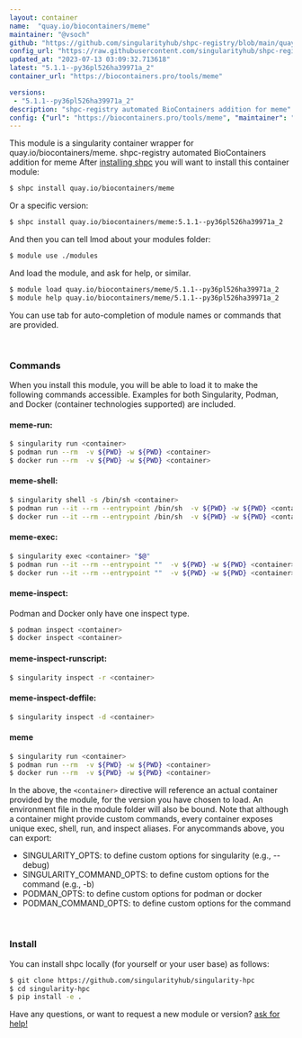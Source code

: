 ```yaml
---
layout: container
name:  "quay.io/biocontainers/meme"
maintainer: "@vsoch"
github: "https://github.com/singularityhub/shpc-registry/blob/main/quay.io/biocontainers/meme/container.yaml"
config_url: "https://raw.githubusercontent.com/singularityhub/shpc-registry/main/quay.io/biocontainers/meme/container.yaml"
updated_at: "2023-07-13 03:09:32.713618"
latest: "5.1.1--py36pl526ha39971a_2"
container_url: "https://biocontainers.pro/tools/meme"

versions:
 - "5.1.1--py36pl526ha39971a_2"
description: "shpc-registry automated BioContainers addition for meme"
config: {"url": "https://biocontainers.pro/tools/meme", "maintainer": "@vsoch", "description": "shpc-registry automated BioContainers addition for meme", "latest": {"5.1.1--py36pl526ha39971a_2": "sha256:e3e0b38a966ff909ceb573fa9072399c27eed5266f2a02ca9875a6f04461b1a4"}, "tags": {"5.1.1--py36pl526ha39971a_2": "sha256:e3e0b38a966ff909ceb573fa9072399c27eed5266f2a02ca9875a6f04461b1a4"}, "docker": "quay.io/biocontainers/meme"}
---
```


This module is a singularity container wrapper for quay.io/biocontainers/meme.
shpc-registry automated BioContainers addition for meme
After [installing shpc](#install) you will want to install this container module:


```bash
$ shpc install quay.io/biocontainers/meme
```

Or a specific version:

```bash
$ shpc install quay.io/biocontainers/meme:5.1.1--py36pl526ha39971a_2
```

And then you can tell lmod about your modules folder:

```bash
$ module use ./modules
```

And load the module, and ask for help, or similar.

```bash
$ module load quay.io/biocontainers/meme/5.1.1--py36pl526ha39971a_2
$ module help quay.io/biocontainers/meme/5.1.1--py36pl526ha39971a_2
```

You can use tab for auto-completion of module names or commands that are provided.

<br>

### Commands

When you install this module, you will be able to load it to make the following commands accessible.
Examples for both Singularity, Podman, and Docker (container technologies supported) are included.

#### meme-run:

```bash
$ singularity run <container>
$ podman run --rm  -v ${PWD} -w ${PWD} <container>
$ docker run --rm  -v ${PWD} -w ${PWD} <container>
```

#### meme-shell:

```bash
$ singularity shell -s /bin/sh <container>
$ podman run --it --rm --entrypoint /bin/sh  -v ${PWD} -w ${PWD} <container>
$ docker run --it --rm --entrypoint /bin/sh  -v ${PWD} -w ${PWD} <container>
```

#### meme-exec:

```bash
$ singularity exec <container> "$@"
$ podman run --it --rm --entrypoint ""  -v ${PWD} -w ${PWD} <container> "$@"
$ docker run --it --rm --entrypoint ""  -v ${PWD} -w ${PWD} <container> "$@"
```

#### meme-inspect:

Podman and Docker only have one inspect type.

```bash
$ podman inspect <container>
$ docker inspect <container>
```

#### meme-inspect-runscript:

```bash
$ singularity inspect -r <container>
```

#### meme-inspect-deffile:

```bash
$ singularity inspect -d <container>
```



#### meme

```bash
$ singularity run <container>
$ podman run --rm  -v ${PWD} -w ${PWD} <container>
$ docker run --rm  -v ${PWD} -w ${PWD} <container>
```


In the above, the `<container>` directive will reference an actual container provided
by the module, for the version you have chosen to load. An environment file in the
module folder will also be bound. Note that although a container
might provide custom commands, every container exposes unique exec, shell, run, and
inspect aliases. For anycommands above, you can export:

 - SINGULARITY_OPTS: to define custom options for singularity (e.g., --debug)
 - SINGULARITY_COMMAND_OPTS: to define custom options for the command (e.g., -b)
 - PODMAN_OPTS: to define custom options for podman or docker
 - PODMAN_COMMAND_OPTS: to define custom options for the command

<br>

### Install

You can install shpc locally (for yourself or your user base) as follows:

```bash
$ git clone https://github.com/singularityhub/singularity-hpc
$ cd singularity-hpc
$ pip install -e .
```

Have any questions, or want to request a new module or version? [ask for help!](https://github.com/singularityhub/singularity-hpc/issues)